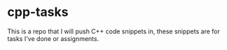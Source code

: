 # cpp-tasks
This is a repo that I will push C++ code snippets in, these snippets are for tasks I've done or assignments.
